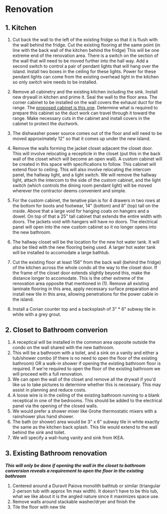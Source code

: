 # Renovation

## 1. Kitchen

1. Cut back the wall to the left of the existing fridge so that it is flush with the wall behind the fridge. Cut the existing flooring at the same point (in line with the back wall of the kitchen behind the fridge) This will be one extreme end of the renovation area. There is a switch on the section of the wall that will need to be moved further into the hall way. Add a second switch to control a pair of pendant lights that will hang over the island. Install two boxes in the ceiling for these lights. Power for these pendant lights can come from the existing overhead light in the kitchen so only switch wire needs to be installed.

2. Remove all cabinetry and the existing kitchen including the sink. Install new drywall in kitchen and prime it. Seal the wall to the floor area. The corner cabinet to be installed on the wall covers the exhaust duct for the range. The [proposed cabinet is this one](https://www.ikea.com/ca/en/assembly_instructions/sektion-corner-wall-cabinet-frame-white__AA-2246250-2-2.pdf). Determine what is required to prepare this cabinet so the duct work can travel through it toward the range. Make necessary cuts in the cabinet and install covers in the cabinet to protect the ductwork.

3. The dishwasher power source comes out of the floor and will need to be moved approximately 12" so that it comes up under the new island.

4. Remove the walls forming the jacket closet adjacent the closet door. This will involve relocating a recepticle in the closet (put this in the back wall of the closet which will become an open wall). A custom cabinet will be created in this space with specifications to follow. This cabinet will extend floor to ceiling. This will also involve relocating the intercom panel, the hallway light, and a light switch. We will remove the hallway light, attach the intercom to the side of the custom cabinet, and the light switch (which controls the dining room pendant light) will be moved wherever the contractor deems convenient and simple.

5. For the custom cabinet, the tenative plan is for 4 drawers in two rows at the bottom for boots and footwear, 14" (bottom) and 8" (top) tall on the inside. Above that a large void for hanging coats on hangers and a dowel. On top of that a 25" tall cabinet that extends the entire width with doors. The jackets void with hangers will have no doors. The electrical panel will open into the new custom cabinet so it no longer opens into the new bathroom.

6. The hallway closet will be the location for the new hot water tank. It will also be tiled with the new flooring being used. A larger hot water tank will be installed to accomodate a large bathtub.

7. Cut the existing floor at least 156" from the back wall (behind the fridge) of the kitchen across the whole condo all the way to the closet door. If the frame of the closet door extends slightly beyond this, make the distance longer to accomodate. This is the other extreme of the renovation area opposite that mentioned in (1). Remove all existing laminate flooring in this area, apply necessary surface preparation and install new tile in this area, allowing penetrations for the power cable in the island.

8. Install a Corian counter top and a backsplash of 3" * 6" subway tile in white with a grey grout.

## 2. Closet to Bathroom converion

1. A receptical will be installed in the common area opposite outside the condo on the wall shared with the new bathroom.
2. This will be a bathroom with a toilet, and a sink on a vanity and either a tub/shower combo (if there is no need to open the floor of the existing bathroom) OR a walk-in shower if opening the existing bathroom floor is required. If we're required to open the floor of the existing bathroom we will proceed with a full renovation.
3. We can open the wall of the closet and remove all the drywall if you'd like us to take pictures to determine whether this is necessary. This may assist in planning and reduce costs.
4. A loose wire is in the ceiling of the existing bathroom running to a blank receptical in one of the bedrooms. This should be added to the electrical panel via the opening of the closed walls.
5. We would prefer a shower mixer like Grohe thermostatic mixers with a rainshower plus hand shower.
6. The bath (or shower) area would be 3" x 6" subway tile in white exactly the same as the kitchen back splash. This tile would extend to the wall behind the sink and toilet.
7. We will specify a wall-hung vanity and sink from IKEA.

## 3. Existing Bathroom renovation

***This will only be done if opening the wall in the closet to bathroom conversion reveals a requirement to open the floor in the existing bathroom***

1. Centered around a Duravit Paiova monolith bathtub or similar (triangular 2-person tub with approx 1m max width). It doesn't have to be this tub, what we like about it is the angled nature since it maximizes space use.
2. Remove walls around stackable washer/dryer and finish the 
3. Tile the floor with new tile
